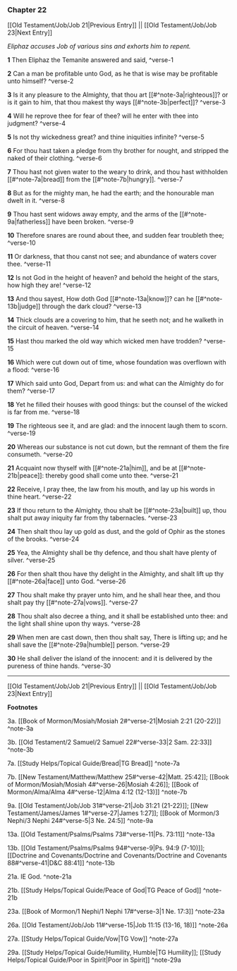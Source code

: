 ### Chapter 22

[[Old Testament/Job/Job 21|Previous Entry]]  ||  [[Old Testament/Job/Job 23|Next Entry]]

*Eliphaz accuses Job of various sins and exhorts him to repent.*

**1**  Then Eliphaz the Temanite answered and said, ^verse-1

**2**  Can a man be profitable unto God, as he that is wise may be profitable unto himself? ^verse-2

**3**  Is it any pleasure to the Almighty, that thou art [[#^note-3a|righteous]]? or is it gain to him, that thou makest thy ways [[#^note-3b|perfect]]? ^verse-3

**4**  Will he reprove thee for fear of thee? will he enter with thee into judgment? ^verse-4

**5**  Is not thy wickedness great? and thine iniquities infinite? ^verse-5

**6**  For thou hast taken a pledge from thy brother for nought, and stripped the naked of their clothing. ^verse-6

**7**  Thou hast not given water to the weary to drink, and thou hast withholden [[#^note-7a|bread]] from the [[#^note-7b|hungry]]. ^verse-7

**8**  But as for the mighty man, he had the earth; and the honourable man dwelt in it. ^verse-8

**9**  Thou hast sent widows away empty, and the arms of the [[#^note-9a|fatherless]] have been broken. ^verse-9

**10**  Therefore snares are round about thee, and sudden fear troubleth thee; ^verse-10

**11**  Or darkness, that thou canst not see; and abundance of waters cover thee. ^verse-11

**12**  Is not God in the height of heaven? and behold the height of the stars, how high they are! ^verse-12

**13**  And thou sayest, How doth God [[#^note-13a|know]]? can he [[#^note-13b|judge]] through the dark cloud? ^verse-13

**14**  Thick clouds are a covering to him, that he seeth not; and he walketh in the circuit of heaven. ^verse-14

**15**  Hast thou marked the old way which wicked men have trodden? ^verse-15

**16**  Which were cut down out of time, whose foundation was overflown with a flood: ^verse-16

**17**  Which said unto God, Depart from us: and what can the Almighty do for them? ^verse-17

**18**  Yet he filled their houses with good things: but the counsel of the wicked is far from me. ^verse-18

**19**  The righteous see it, and are glad: and the innocent laugh them to scorn. ^verse-19

**20**  Whereas our substance is not cut down, but the remnant of them the fire consumeth. ^verse-20

**21**  Acquaint now thyself with [[#^note-21a|him]], and be at [[#^note-21b|peace]]: thereby good shall come unto thee. ^verse-21

**22**  Receive, I pray thee, the law from his mouth, and lay up his words in thine heart. ^verse-22

**23**  If thou return to the Almighty, thou shalt be [[#^note-23a|built]] up, thou shalt put away iniquity far from thy tabernacles. ^verse-23

**24**  Then shalt thou lay up gold as dust, and the gold of Ophir as the stones of the brooks. ^verse-24

**25**  Yea, the Almighty shall be thy defence, and thou shalt have plenty of silver. ^verse-25

**26**  For then shalt thou have thy delight in the Almighty, and shalt lift up thy [[#^note-26a|face]] unto God. ^verse-26

**27**  Thou shalt make thy prayer unto him, and he shall hear thee, and thou shalt pay thy [[#^note-27a|vows]]. ^verse-27

**28**  Thou shalt also decree a thing, and it shall be established unto thee: and the light shall shine upon thy ways. ^verse-28

**29**  When men are cast down, then thou shalt say, There is lifting up; and he shall save the [[#^note-29a|humble]] person. ^verse-29

**30**  He shall deliver the island of the innocent: and it is delivered by the pureness of thine hands. ^verse-30


---
[[Old Testament/Job/Job 21|Previous Entry]]  ||  [[Old Testament/Job/Job 23|Next Entry]]


**Footnotes**


3a. [[Book of Mormon/Mosiah/Mosiah 2#^verse-21|Mosiah 2:21 (20-22)]] ^note-3a

3b. [[Old Testament/2 Samuel/2 Samuel 22#^verse-33|2 Sam. 22:33]] ^note-3b

7a. [[Study Helps/Topical Guide/Bread|TG Bread]] ^note-7a

7b. [[New Testament/Matthew/Matthew 25#^verse-42|Matt. 25:42]]; [[Book of Mormon/Mosiah/Mosiah 4#^verse-26|Mosiah 4:26]]; [[Book of Mormon/Alma/Alma 4#^verse-12|Alma 4:12 (12-13)]] ^note-7b

9a. [[Old Testament/Job/Job 31#^verse-21|Job 31:21 (21-22)]]; [[New Testament/James/James 1#^verse-27|James 1:27]]; [[Book of Mormon/3 Nephi/3 Nephi 24#^verse-5|3 Ne. 24:5]] ^note-9a

13a. [[Old Testament/Psalms/Psalms 73#^verse-11|Ps. 73:11]] ^note-13a

13b. [[Old Testament/Psalms/Psalms 94#^verse-9|Ps. 94:9 (7-10)]]; [[Doctrine and Covenants/Doctrine and Covenants/Doctrine and Covenants 88#^verse-41|D&C 88:41]] ^note-13b

21a. IE God. ^note-21a

21b. [[Study Helps/Topical Guide/Peace of God|TG Peace of God]] ^note-21b

23a. [[Book of Mormon/1 Nephi/1 Nephi 17#^verse-3|1 Ne. 17:3]] ^note-23a

26a. [[Old Testament/Job/Job 11#^verse-15|Job 11:15 (13-16, 18)]] ^note-26a

27a. [[Study Helps/Topical Guide/Vow|TG Vow]] ^note-27a

29a. [[Study Helps/Topical Guide/Humility, Humble|TG Humility]]; [[Study Helps/Topical Guide/Poor in Spirit|Poor in Spirit]] ^note-29a